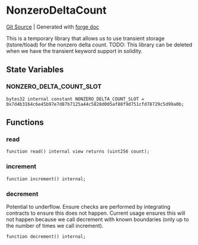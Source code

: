 # NonzeroDeltaCount
[Git Source](https://github.com/Uniswap/v4-core/blob/1141642f8ba4665a50660886a8a8401526677045/src/libraries/NonzeroDeltaCount.sol)
| Generated with [forge doc](https://book.getfoundry.sh/reference/forge/forge-doc)

This is a temporary library that allows us to use transient storage (tstore/tload)
for the nonzero delta count.
TODO: This library can be deleted when we have the transient keyword support in solidity.


## State Variables
### NONZERO_DELTA_COUNT_SLOT

```solidity
bytes32 internal constant NONZERO_DELTA_COUNT_SLOT = 0x7d4b3164c6e45b97e7d87b7125a44c5828d005af88f9d751cfd78729c5d99a0b;
```


## Functions
### read


```solidity
function read() internal view returns (uint256 count);
```

### increment


```solidity
function increment() internal;
```

### decrement

Potential to underflow. Ensure checks are performed by integrating contracts to ensure this does not happen.
Current usage ensures this will not happen because we call decrement with known boundaries (only up to the number of times we call increment).


```solidity
function decrement() internal;
```

